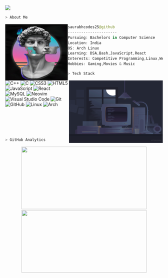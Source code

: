 <img align="center" src="https://komarev.com/ghpvc/?username=saurabhcodes25&color=blueviolet"/></h2>

```bash 
> About Me
```


<img align="left" src="assets/vaporwave2.jpeg" width="200px" height="180px"/>

```kotlin
saurabhcodes25@github
----------------------
Pursuing: Bachelors in Computer Science
Location: India
OS: Arch Linux 
Learning: DSA,Bash,JavaScript,React
Interests: Competitive Programming,Linux,Web Dev
Hobbies: Gaming,Movies & Music
```
<!-- <br></br> -->




```bash
> Tech Stack

```
<img alt="coding" src="./assets/coding.gif" align="right" width='300px' height='200px' />

![C++](https://img.shields.io/badge/c++-%2300599C.svg?style=for-the-badge&logo=c%2B%2B&logoColor=white)
![C](https://img.shields.io/badge/c-%2300599C.svg?style=for-the-badge&logo=c&logoColor=white)
![CSS3](https://img.shields.io/badge/css3-%231572B6.svg?style=for-the-badge&logo=css3&logoColor=white)
![HTML5](https://img.shields.io/badge/html5-%23E34F26.svg?style=for-the-badge&logo=html5&logoColor=white)
![JavaScript](https://img.shields.io/badge/javascript-%23323330.svg?style=for-the-badge&logo=javascript&logoColor=%23F7DF1E)
![React](https://img.shields.io/badge/react-%2320232a.svg?style=for-the-badge&logo=react&logoColor=%2361DAFB)
![MySQL](https://img.shields.io/badge/mysql-%2300f.svg?style=for-the-badge&logo=mysql&logoColor=white)
![Neovim](https://img.shields.io/badge/NeoVim-%2357A143.svg?&style=for-the-badge&logo=neovim&logoColor=white)
![Visual Studio Code](https://img.shields.io/badge/Visual%20Studio%20Code-0078d7.svg?style=for-the-badge&logo=visual-studio-code&logoColor=white)
![Git](https://img.shields.io/badge/git-%23F05033.svg?style=for-the-badge&logo=git&logoColor=white)
![GitHub](https://img.shields.io/badge/github-%23121011.svg?style=for-the-badge&logo=github&logoColor=white)
![Linux](https://img.shields.io/badge/Linux-FCC624?style=for-the-badge&logo=linux&logoColor=black)
![Arch](https://img.shields.io/badge/Arch%20Linux-1793D1?logo=arch-linux&logoColor=fff&style=for-the-badge)


<br></br>
<br></br>






```bash
> GitHub Analytics
```
<p align="center">
  <img height="200px" width="400px" src="https://github-readme-stats.vercel.app/api?username=saurabhcodes25&show_icons=true&theme=dracula&include_all_commits=true"/>
  <img height="200ppx" width=400px" src="https://github-readme-stats.vercel.app/api/top-langs/?username=saurabhcodes25&theme=dracula"/>
</p>




<!-- 
```bash
> Connect with Me
``` -->
<p align="center">
		 
<!-- 	<a href="https://www.linkedin.com/in/"><img alt="linkedin" width="10%" style="padding:5px" src="https://img.icons8.com/clouds/100/000000/linkedin.png"/></a> -->

<!-- 	<a href="https://www.instagram.com/"><img alt="instagram" width="10%" style="padding:5px" src="https://img.icons8.com/clouds/100/000000/instagram.png"/></a> -->

<!--         <a href="mailto:"><img alt="gmail" width="10%" style="padding:5px" src="https://img.icons8.com/clouds/100/000000/gmail.png"/></a> -->
																	
																	
<!--        <a href="https://twitter.com/"><img alt="twitter" width="10%" style="padding:5px" src="https://img.icons8.com/clouds/100/000000/twitter-circled.png"/></a> -->
</p>


